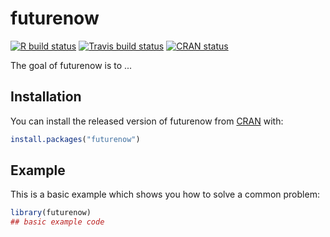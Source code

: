 
# futurenow

<!-- badges: start -->
[![R build status](https://github.com/dipterix/futurenow/workflows/R-CMD-check/badge.svg)](https://github.com/dipterix/futurenow/actions)
[![Travis build status](https://travis-ci.org/dipterix/futurenow.svg?branch=master)](https://travis-ci.org/dipterix/futurenow)
[![CRAN status](https://www.r-pkg.org/badges/version/futurenow)](https://CRAN.R-project.org/package=futurenow)
<!-- badges: end -->

The goal of futurenow is to ...

## Installation

You can install the released version of futurenow from [CRAN](https://CRAN.R-project.org) with:

``` r
install.packages("futurenow")
```

## Example

This is a basic example which shows you how to solve a common problem:

``` r
library(futurenow)
## basic example code
```

